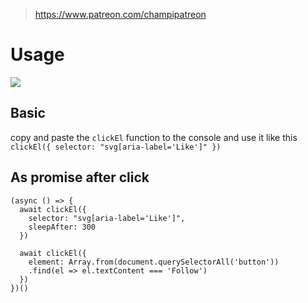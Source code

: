 > https://www.patreon.com/champipatreon

# Usage

<img src="https://firebasestorage.googleapis.com/v0/b/devsarmico-portfolio.appspot.com/o/ezgif.com-video-to-gif-compressor.gif?alt=media&token=a50c14bc-2497-42f8-9498-9fec0a3b8a58" />

## Basic
copy and paste the `clickEl` function to the console and
use it like this `clickEl({ selector: "svg[aria-label='Like']" })`

## As promise after click
```
(async () => {
  await clickEl({
    selector: "svg[aria-label='Like']", 
    sleepAfter: 300
  })
  
  await clickEl({
    element: Array.from(document.querySelectorAll('button'))
    .find(el => el.textContent === 'Follow') 
  })
})()
```
